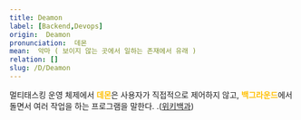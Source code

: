 ```yaml
---
title: Deamon
label: [Backend,Devops]
origin:  Deamon
pronunciation:  데몬
mean:  악마 ( 보이지 않는 곳에서 일하는 존재에서 유래 )
relation: []
slug: /D/Deamon
---
```


<content>

<p>멀티태스킹 운영 체제에서 <span style="color:#FFBF00; font-weight:bold;">데몬</span>은 사용자가 직접적으로 제어하지 않고, <span style="color:#FFBF00; font-weight:bold;">백그라운드</span>에서 돌면서 여러 작업을 하는 프로그램을 말한다.
.(<a href="https://ko.wikipedia.org/wiki/%EB%8D%B0%EB%AA%AC_(%EC%BB%B4%ED%93%A8%ED%8C%85)">위키백과</a>)</p>

</content>
